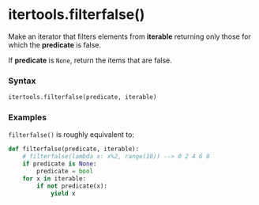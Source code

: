 # itertools.filterfalse()

Make an iterator that filters elements from **iterable** returning only those for which the **predicate** is false.

If **predicate** is `None`, return the items that are false.

### Syntax

```python
itertools.filterfalse(predicate, iterable)
```

### Examples

`filterfalse()` is roughly equivalent to:

```python
def filterfalse(predicate, iterable):
    # filterfalse(lambda x: x%2, range(10)) --> 0 2 4 6 8
    if predicate is None:
        predicate = bool
    for x in iterable:
        if not predicate(x):
            yield x
```